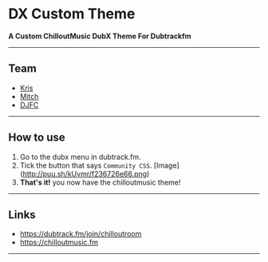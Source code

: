 # DX Custom Theme
**A Custom ChilloutMusic DubX Theme For Dubtrackfm**

-------------
Team
---
- [Kris]()
- [Mitch](https://mitchdev.net)
- [DJFC]()

-------------
How to use
---
1. Go to the dubx menu in dubtrack.fm.
2. Tick the button that says `Community CSS`. [Image] (http://puu.sh/kUvmr/f236726e66.png)
3. **That's it!** you now have the chilloutmusic theme!

-------------
Links
---
- https://dubtrack.fm/join/chilloutroom
- https://chilloutmusic.fm

-------------
